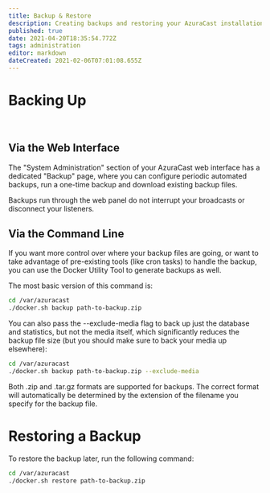 ```yaml
---
title: Backup & Restore
description: Creating backups and restoring your AzuraCast installation from them
published: true
date: 2021-04-20T18:35:54.772Z
tags: administration
editor: markdown
dateCreated: 2021-02-06T07:01:08.655Z
---
```


# Backing Up

<br>

## Via the Web Interface

The "System Administration" section of your AzuraCast web interface has a dedicated "Backup" page, where you can configure periodic automated backups, run a one-time backup and download existing backup files.

Backups run through the web panel do not interrupt your broadcasts or disconnect your listeners.

## Via the Command Line

If you want more control over where your backup files are going, or want to take advantage of pre-existing tools (like cron tasks) to handle the backup, you can use the Docker Utility Tool to generate backups as well.

The most basic version of this command is:

```bash
cd /var/azuracast
./docker.sh backup path-to-backup.zip
```

You can also pass the --exclude-media flag to back up just the database and statistics, but not the media itself, which significantly reduces the backup file size (but you should make sure to back your media up elsewhere):

```bash
cd /var/azuracast
./docker.sh backup path-to-backup.zip --exclude-media
```

Both .zip and .tar.gz formats are supported for backups. The correct format will automatically be determined by the extension of the filename you specify for the backup file.

# Restoring a Backup

To restore the backup later, run the following command:

```bash
cd /var/azuracast
./docker.sh restore path-to-backup.zip
```